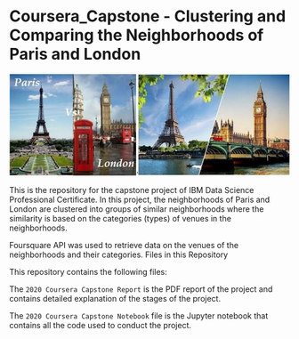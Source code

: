 # Coursera_Capstone - Clustering and Comparing the Neighborhoods of Paris and London

![alt text](https://github.com/VeroLabeau/Coursera_Capstone_Project/blob/main/Paris%20vs%20London%20merge.jpg?raw=true)

This is the repository for the capstone project of IBM Data Science Professional Certificate. In this project, the neighborhoods of Paris and London are clustered into groups of similar neighborhoods where the similarity is based on the categories (types) of venues in the neighborhoods.

Foursquare API was used to retrieve data on the venues of the neighborhoods and their categories.
Files in this Repository

This repository contains the following files:

   The `2020 Coursera Capstone Report` is the PDF report of the project and contains detailed explanation of the stages of the project.

   The `2020 Coursera Capstone Notebook` file is the Jupyter notebook that contains all the code used to conduct the project.
   
